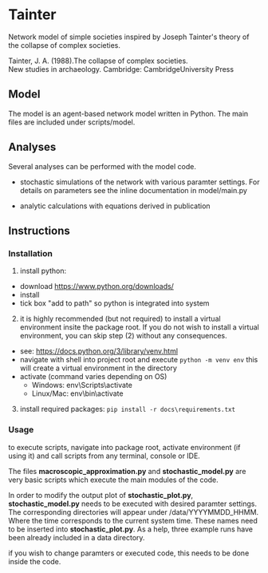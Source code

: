 # Tainter

Network model of simple societies inspired by Joseph Tainter's theory of the
collapse of complex societies.

Tainter, J. A. (1988).The collapse of complex societies.  
New studies in archaeology. Cambridge: CambridgeUniversity Press

## Model

The model is an agent-based network model written in Python. The main files
are included under scripts/model.

## Analyses

Several analyses can be performed with the model code.

+ stochastic simulations of the network with various paramter settings.
    For details on parameters see the inline documentation in model/main.py

+ analytic calculations with equations derived in publication

## Instructions

### Installation

1. install python:

+ download https://www.python.org/downloads/
+ install
+ tick box "add to path" so python is integrated into system

2. it is highly recommended (but not required) to install a virtual environment 
insite the package root. If you do not wish to install a virtual environment,
you can skip step (2) without any consequences.

+ see: https://docs.python.org/3/library/venv.html
+ navigate with shell into project root and execute ```python -m venv env```
  this will create a virtual environment in the directory <env>
+ activate (command varies depending on OS)
  + Windows: env\Scripts\activate
  + Linux/Mac: env\bin\activate

3. install required packages: ```pip install -r docs\requirements.txt```

### Usage

to execute scripts, navigate into package root, activate environment (if using it)
and call scripts from any terminal, console or IDE.

The files __macroscopic_approximation.py__ and __stochastic_model.py__ are
very basic scripts which execute the main modules of the code.

In order to modify the output plot of __stochastic_plot.py__,
__stochastic_model.py__ needs to be executed with desired paramter settings.
The corresponding directories will appear under /data/YYYYMMDD_HHMM.
Where the time corresponds to the current system time.
These names need to be inserted into __stochastic_plot.py__. As a help,
three example runs have been already included in a data directory.

if you wish to change paramters or executed code, this needs to be done inside
the code.